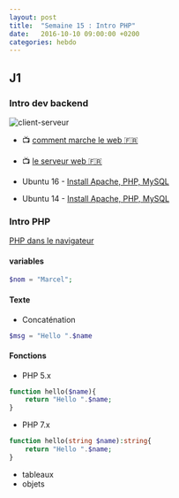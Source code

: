 ```yaml
---
layout: post
title:  "Semaine 15 : Intro PHP"
date:   2016-10-10 09:00:00 +0200
categories: hebdo 
---
```


## J1

### Intro dev backend

![client-serveur](http://oseox.fr/inc/img/php/langage-php.jpg)

- :tv: [comment marche le web :fr:](https://www.youtube.com/watch?v=puPtqmzcyQ0)
- :tv: [le serveur web :fr:](https://www.youtube.com/watch?v=3Tpy8JPgyEU)

- Ubuntu 16 - [ Install Apache, PHP, MySQL](https://www.digitalocean.com/community/tutorials/how-to-install-linux-apache-mysql-php-lamp-stack-on-ubuntu-16-04)
- Ubuntu 14 - [ Install Apache, PHP, MySQL](https://www.digitalocean.com/community/tutorials/how-to-install-linux-apache-mysql-php-lamp-stack-on-ubuntu-14-04)

### Intro PHP

[PHP dans le navigateur](https://repl.it/languages/php)


#### variables 

```php
$nom = "Marcel";
```

#### Texte

- Concaténation

```php
$msg = "Hello ".$name
```

#### Fonctions

- PHP 5.x

```php
function hello($name){
    return "Hello ".$name;
}
```

- PHP 7.x

```php
function hello(string $name):string{
    return "Hello ".$name;
}
```

- tableaux
- objets




